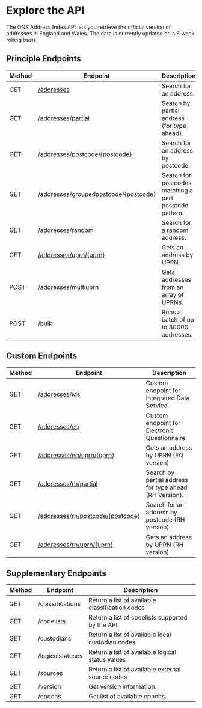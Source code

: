 <h1>Explore the API</h1>

<p>The ONS Address Index API lets you retrieve the official version of addresses in England and Wales. The data is currently updated on a 6 week rolling basis.</p>

<h2>Principle Endpoints</h2>

<table class="table">
    <thead class="table--head">
    <th scope="col" class="table--header--cell">Method</th>
    <th scope="col" class="table--header--cell">Endpoint</th>
    <th scope="col" class="table--header--cell">Description</th>
    </thead>
    <tbody>
    <tr class="table--row">
        <td class="table--cell">GET</td>
        <td class="table--cell"><a href="addresses/readme.md">/addresses</a></td>
        <td class="table--cell">
            Search for an address.
        </td>
    </tr>
    <tr class="table--row">
        <td class="table--cell">GET</td>
        <td class="table--cell"><a href="partial/readme.md">/addresses/partial</a></td>
        <td class="table--cell">
            Search by partial address (for type ahead).
        </td>
    </tr>
    <tr class="table--row">
        <td class="table--cell">GET</td>
        <td class="table--cell"><a href="postcode/readme.md">/addresses/postcode/{postcode}</a></td>
        <td class="table--cell">
            Search for an address by postcode.
        </td>
    </tr>
        <tr class="table--row">
            <td class="table--cell">GET</td>
            <td class="table--cell"><a href="groupedpostcode/readme.md">/addresses/groupedpostcode/{postcode}</a></td>
            <td class="table--cell">
                Search for postcodes matching a part postcode pattern.
            </td>
        </tr>
    <tr class="table--row">
        <td class="table--cell">GET</td>
        <td class="table--cell"><a href="random/readme.md">/addresses/random</a></td>
        <td class="table--cell">
            Search for a random address.
        </td>
    </tr>
    <tr class="table--row">
        <td class="table--cell">GET</td>
        <td class="table--cell"><a href="uprn/readme.md">/addresses/uprn/{uprn}</a></td>
        <td class="table--cell">
            Gets an address by UPRN.
        </td>
    </tr>
    <tr class="table--row">
        <td class="table--cell">POST</td>
        <td class="table--cell"><a href="multiuprn/readme.md">/addresses/multiuprn</a></td>
        <td class="table--cell">
            Gets addresses from an array of UPRNs.
        </td>
    </tr>
    <tr class="table--row">
        <td class="table--cell">POST</td>
        <td class="table--cell"><a href="bulk/readme.md">/bulk</a></td>
        <td class="table--cell">
            Runs a batch of up to 30000 addresses.
        </td>
    </tr>
   </tbody>
</table>

<h2>Custom Endpoints</h2>

<table class="table">
    <thead class="table--head">
    <th scope="col" class="table--header--cell">Method</th>
    <th scope="col" class="table--header--cell">Endpoint</th>
    <th scope="col" class="table--header--cell">Description</th>
    </thead>
    <tbody>
    <tr class="table--row">
        <td class="table--cell">GET</td>
        <td class="table--cell"><a href="ids/readme.md">/addresses/ids</a></td>
        <td class="table--cell">
            Custom endpoint for Integrated Data Service.
        </td>
    </tr>
    <tr class="table--row">
        <td class="table--cell">GET</td>
        <td class="table--cell"><a href="eq/readme.md">/addresses/eq</a></td>
        <td class="table--cell">
            Custom endpoint for Electronic Questionnaire.
        </td>
    </tr>
    <tr class="table--row">
        <td class="table--cell">GET</td>
        <td class="table--cell"><a href="eq/uprn/readme.md">/addresses/eq/uprn/{uprn}</a></td>
        <td class="table--cell">
            Gets an address by UPRN (EQ version).
        </td>
    </tr>
    <tr class="table--row">
        <td class="table--cell">GET</td>
        <td class="table--cell"><a href="rh/partial/readme.md">/addresses/rh/partial</a></td>
        <td class="table--cell">
            Search by partial address for type ahead (RH Version).
        </td>
    </tr>
    <tr class="table--row">
        <td class="table--cell">GET</td>
        <td class="table--cell"><a href="rh/postcode/readme.md">/addresses/rh/postcode/{postcode}</a></td>
        <td class="table--cell">
            Search for an address by postcode (RH version).
        </td>
    </tr>
    <tr class="table--row">
        <td class="table--cell">GET</td>
        <td class="table--cell"><a href="rh/uprn/readme.md">/addresses/rh/uprn/{uprn}</a></td>
        <td class="table--cell">
            Gets an address by UPRN (RH version).
        </td>
    </tr>
  </tbody>
</table>


<h2>Supplementary Endpoints</h2>

<table class="table">
    <thead class="table--head">
    <th scope="col" class="table--header--cell">Method</th>
    <th scope="col" class="table--header--cell">Endpoint</th>
    <th scope="col" class="table--header--cell">Description</th>
    </thead>
    <tbody>
    <tr class="table--row">
        <td class="table--cell">GET</td>
        <td class="table--cell">/classifications</td>
        <td class="table--cell">
            Return a list of available classification codes
        </td>
    </tr>
    <tr class="table--row">
        <td class="table--cell">GET</td>
        <td class="table--cell">/codelists</td>
        <td class="table--cell">
            Return a list of codelists supported by the API
        </td>
    </tr>
    <tr class="table--row">
        <td class="table--cell">GET</td>
        <td class="table--cell">/custodians</td>
        <td class="table--cell">
            Return a list of available local custodian codes
        </td>
    </tr>
    <tr class="table--row">
        <td class="table--cell">GET</td>
        <td class="table--cell">/logicalstatuses</td>
        <td class="table--cell">
            Return a list of available logical status values
        </td>
    </tr>
    <tr class="table--row">
        <td class="table--cell">GET</td>
        <td class="table--cell">/sources</td>
        <td class="table--cell">
            Return a list of available external source codes
        </td>
    </tr>
    <tr class="table--row">
        <td class="table--cell">GET</td>
        <td class="table--cell">/version</td>
        <td class="table--cell">
            Get version information.
        </td>
    </tr>
    <tr class="table--row">
        <td class="table--cell">GET</td>
        <td class="table--cell">/epochs</td>
        <td class="table--cell">
            Get list of available epochs.
        </td>
    </tr>
    </tbody>
</table>